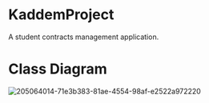 # KaddemProject
A student contracts management application.

# Class Diagram
![205064014-71e3b383-81ae-4554-98af-e2522a972220](https://github.com/WissalTa98/KaddemProject/assets/123402810/560d8cc8-6baf-4cc8-b3d8-0c069d9d3d69)
